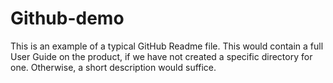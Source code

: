 # Github-demo

This is an example of a typical GitHub Readme file. This would contain a full User Guide on the product, if we have not created a specific directory for one. Otherwise, a short description would suffice.
